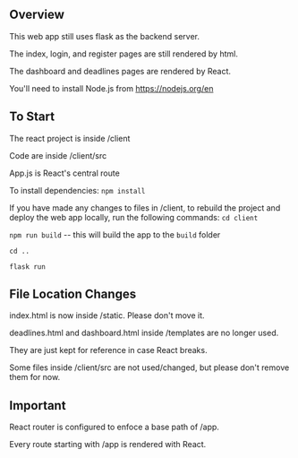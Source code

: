 ## Overview
This web app still uses flask as the backend server.

The index, login, and register pages are still rendered by html.

The dashboard and deadlines pages are rendered by React.

You'll need to install Node.js from https://nodejs.org/en

## To Start
The react project is inside /client

Code are inside /client/src

App.js is React's central route 

To install dependencies:
`npm install`

If you have made any changes to files in /client, to rebuild the project and deploy the web app locally,
run the following commands:
`cd client`

`npm run build` -- this will build the app to the `build` folder

`cd ..`

`flask run`

## File Location Changes
index.html is now inside /static. Please don't move it.

deadlines.html and dashboard.html inside /templates are no longer used. 

They are just kept for reference in case React breaks.

Some files inside /client/src are not used/changed, but please don't remove them for now. 

## Important
React router is configured to enfoce a base path of /app.

Every route starting with /app is rendered with React.




